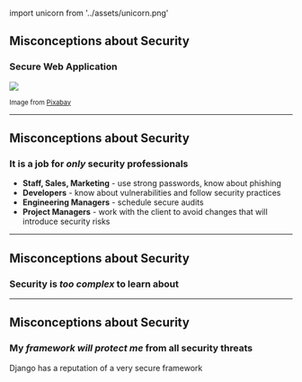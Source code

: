 <!-- sectionTitle: Misconceptions -->
import unicorn from '../assets/unicorn.png'

## Misconceptions about Security

### Secure Web Application

<img className="content-center slide-bottom" src={unicorn} />

<p><small>
Image from <a href="https://pixabay.com/?utm_source=link-attribution&amp;utm_medium=referral&amp;utm_campaign=image&amp;utm_content=2007266">Pixabay</a>
</small></p>

<!-- note

Right from the start let's be transparent about it - there is no such thing as secure application.
No system is 100% secure, and everything is mostly broken.

NEXT: With this out of the way, there are a few more topics that I would like to
clear out.

In my opinion security problems often related to people rather than code
and because of that talking about security mindset is as important
as stories about cool vulnerabilities.
-->

---

## Misconceptions about Security

### It is a job for _**only**_ security professionals

- **Staff, Sales, Marketing** - use strong passwords, know about phishing
- **Developers** - know about vulnerabilities and follow security practices
- **Engineering Managers** - schedule secure audits
- **Project Managers** - work with the client to avoid changes that will introduce security risks

<!-- note

First misconception - It is a job for _**only**_ security professionals.

In reality, security is not just a thing that only security experts do.
An opposite, security is a shared responsibility. It is everyone job. And here is some examples:

- Staff, Sales, Marketing - use strong passwords, know about phishing
- Developers - know about vulnerabilities and follow security practices
- Engineering Managers - schedule secure audits
- Project Managers - work with client to avoid changes that will introduce security risks
-->

---

## Misconceptions about Security

### Security is **_too complex_** to learn about

<!-- note

Second misconception - Security is too complex to learn about

Well it is hard to learn about, especially cryptography, this stuff is hard.
But at the same time, there are basic steps, if followed, that will make
your web application better protected than vast majority of sites.

Amature hackers looking for an easy target, and if you put some
effort and thought about security you already doing better than the rest of the
applications out there.
-->

---
## Misconceptions about Security

### My **_framework will protect me_** from all security threats

Django has a reputation of a very secure framework

<!-- note

Third misconception - My framework will protect me from all security threats

Django has a reputation of a very secure framework, this is what we are proud of.

Yes, your framework will protect you on the start, but as application logic grows,
developers will itroduce more vulnerabilities in code and there will be less and less
help from the framework itself.

**NEXT**: So that was about misconceptions about security.
And with that we can now look at the things that we,
as a developers, can do to make our applications more secure.
-->